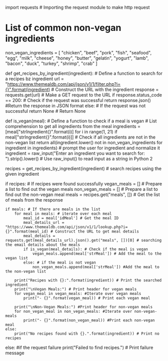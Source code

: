 import requests # Importing the request module to make http request

# List of common non-vegan ingredients
non_vegan_ingredients = [
    "chicken", "beef", "pork", "fish", "seafood", "egg", "milk", "cheese", "honey",
    "butter", "gelatin", "yogurt", "lamb", "bacon", "duck", "turkey", "shrimp", "crab"
]

def get_recipes_by_ingredient(ingredient): # Define a function to search for a recipes bz ingredient
    url = "https://www.themealdb.com/api/json/v1/1/filter.php?i={}".format(ingredient) # Construct the URL with the ingredient
    response = requests.get(url) # Make a GET request to the URL
    if response.status_code == 200: # Check if the request was successful
        return response.json() #Return the response in JSON format
    else: # If the request was not successful
        return None # Return None

def is_vegan(meal): # Define a function to check if a meal is vegan
    # List comprehension to get all ingredients from the meal
    ingredients = [meal["strIngredient{}".format(i)] for i in range(1, 21) if meal["strIngredient{}".format(i)]]
    # Check if all ingredients are not in the non-vegan list
    return all(ingredient.lower() not in non_vegan_ingredients for ingredient in ingredients) # prompt the user for ingredient and normalize it
ingredient = raw_input("Enter an ingredient you want to search for: ").strip().lower()  # Use raw_input() to read input as a string in Python 2

recipes = get_recipes_by_ingredient(ingredient) # search recipes using the given ingredient

if recipes: # If recipes were found successfully
    vegan_meals = [] # Prepare a list to find out the vegan meals
    non_vegan_meals = [] # Prepare a list to find out the non-vegan meal
    meals = recipes.get("meals", []) # Get the list of meals from the response

    if meals: # If there are meals in the list
        for meal in meals: # iterate over each meal
            meal_id = meal['idMeal'] # Get the meal ID
            meal_details_url = "https://www.themealdb.com/api/json/v1/1/lookup.php?i={}".format(meal_id) # Construct the URL to get meal details
            meal_details = requests.get(meal_details_url).json().get("meals", [])[0] # searching the email details about the meals
            if is_vegan(meal_details): # Check if the meal is vegan
                vegan_meals.append(meal['strMeal']) # Add the meal to the vegan list
            else: # if the meal is not vegan
                non_vegan_meals.append(meal['strMeal']) #Add the meal to the non-vegan list

        print("Recipes with {}:".format(ingredient)) # Print the searched ingredient
        print("\nVegan Meals:") # Print header for vegan meals
        for vegan_meal in vegan_meals: #Iterate over vegan meals
            print("- {}".format(vegan_meal)) # Print each vegan meal

        print("\nNon-Vegan Meals:") #Print header for non-vegan meals
        for non_vegan_meal in non_vegan_meals: #Iterate over non-vegan-meals
            print("- {}".format(non_vegan_meal)) #Print each non-vegan meal
    else:
        print("No recipes found with {}.".format(ingredient)) # Print no recipes
else: #if the request failure
    print("Failed to find recipes.") # Print failure message

